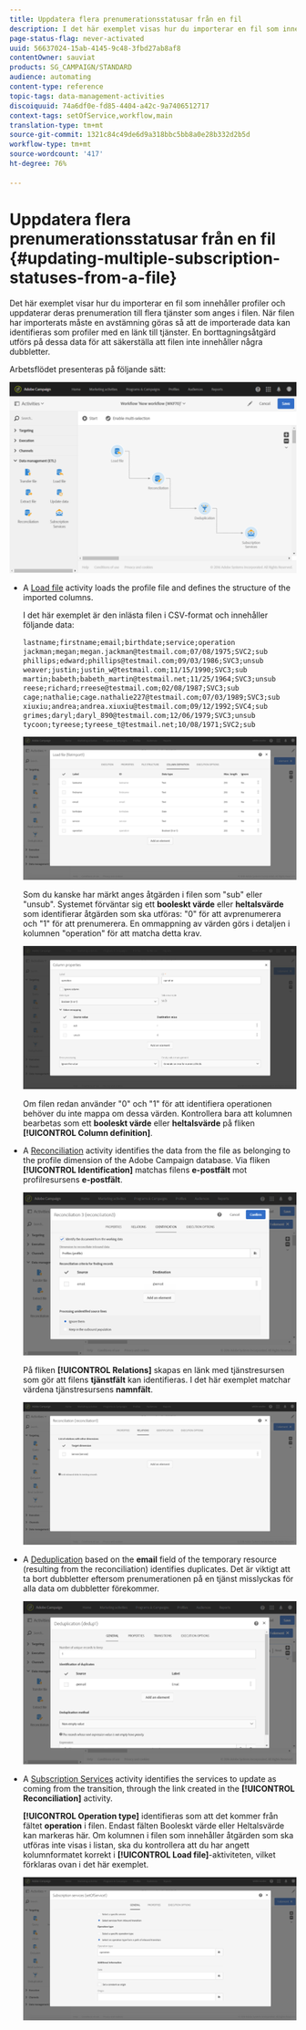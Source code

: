 ```yaml
---
title: Uppdatera flera prenumerationsstatusar från en fil
description: I det här exemplet visas hur du importerar en fil som innehåller profiler och uppdaterar deras prenumeration till flera tjänster som anges i filen.
page-status-flag: never-activated
uuid: 56637024-15ab-4145-9c48-3fbd27ab8af8
contentOwner: sauviat
products: SG_CAMPAIGN/STANDARD
audience: automating
content-type: reference
topic-tags: data-management-activities
discoiquuid: 74a6df0e-fd85-4404-a42c-9a7406512717
context-tags: setOfService,workflow,main
translation-type: tm+mt
source-git-commit: 1321c84c49de6d9a318bbc5bb8a0e28b332d2b5d
workflow-type: tm+mt
source-wordcount: '417'
ht-degree: 76%

---
```



# Uppdatera flera prenumerationsstatusar från en fil {#updating-multiple-subscription-statuses-from-a-file}

Det här exemplet visar hur du importerar en fil som innehåller profiler och uppdaterar deras prenumeration till flera tjänster som anges i filen. När filen har importerats måste en avstämning göras så att de importerade data kan identifieras som profiler med en länk till tjänster. En borttagningsåtgärd utförs på dessa data för att säkerställa att filen inte innehåller några dubbletter.

Arbetsflödet presenteras på följande sätt:

![](assets/subscription_activity_example1.png)

* A [Load file](../../automating/using/load-file.md) activity loads the profile file and defines the structure of the imported columns.

   I det här exemplet är den inlästa filen i CSV-format och innehåller följande data:

   ```
   lastname;firstname;email;birthdate;service;operation
   jackman;megan;megan.jackman@testmail.com;07/08/1975;SVC2;sub
   phillips;edward;phillips@testmail.com;09/03/1986;SVC3;unsub
   weaver;justin;justin_w@testmail.com;11/15/1990;SVC3;sub
   martin;babeth;babeth_martin@testmail.net;11/25/1964;SVC3;unsub
   reese;richard;rreese@testmail.com;02/08/1987;SVC3;sub
   cage;nathalie;cage.nathalie227@testmail.com;07/03/1989;SVC3;sub
   xiuxiu;andrea;andrea.xiuxiu@testmail.com;09/12/1992;SVC4;sub
   grimes;daryl;daryl_890@testmail.com;12/06/1979;SVC3;unsub
   tycoon;tyreese;tyreese_t@testmail.net;10/08/1971;SVC2;sub
   ```

   ![](assets/subscription_example_load_file.png)

   Som du kanske har märkt anges åtgärden i filen som &quot;sub&quot; eller &quot;unsub&quot;. Systemet förväntar sig ett **booleskt värde** eller **heltalsvärde** som identifierar åtgärden som ska utföras: &quot;0&quot; för att avprenumerera och &quot;1&quot; för att prenumerera. En ommappning av värden görs i detaljen i kolumnen &quot;operation&quot; för att matcha detta krav.

   ![](assets/subscription_example_remapping.png)

   Om filen redan använder &quot;0&quot; och &quot;1&quot; för att identifiera operationen behöver du inte mappa om dessa värden. Kontrollera bara att kolumnen bearbetas som ett **booleskt värde** eller **heltalsvärde** på fliken **[!UICONTROL Column definition]**.

* A [Reconciliation](../../automating/using/reconciliation.md) activity identifies the data from the file as belonging to the profile dimension of the Adobe Campaign database. Via fliken **[!UICONTROL Identification]** matchas filens **e-postfält** mot profilresursens **e-postfält**.

   ![](assets/subscription_activity_example3.png)

   På fliken **[!UICONTROL Relations]** skapas en länk med tjänstresursen som gör att filens **tjänstfält** kan identifieras. I det här exemplet matchar värdena tjänstresursens **namnfält**.

   ![](assets/subscription_example_service_relation.png)

* A [Deduplication](../../automating/using/deduplication.md) based on the **email** field of the temporary resource (resulting from the reconciliation) identifies duplicates. Det är viktigt att ta bort dubbletter eftersom prenumerationen på en tjänst misslyckas för alla data om dubbletter förekommer.

   ![](assets/subscription_activity_example5.png)

* A [Subscription Services](../../automating/using/subscription-services.md) activity identifies the services to update as coming from the transition, through the link created in the **[!UICONTROL Reconciliation]** activity.

   **[!UICONTROL Operation type]** identifieras som att det kommer från fältet **operation** i filen. Endast fälten Booleskt värde eller Heltalsvärde kan markeras här. Om kolumnen i filen som innehåller åtgärden som ska utföras inte visas i listan, ska du kontrollera att du har angett kolumnformatet korrekt i **[!UICONTROL Load file]**-aktiviteten, vilket förklaras ovan i det här exemplet.

   ![](assets/subscription_activity_example_from_file.png)
